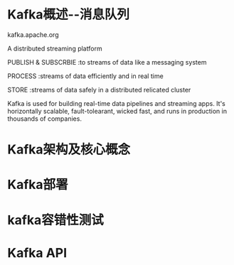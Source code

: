 # Kafka概述--消息队列
kafka.apache.org

A distributed streaming platform

PUBLISH & SUBSCRBIE
:to streams of data like a messaging system

PROCESS
:streams of data efficiently and in real time

STORE
:streams of data safely in a distributed relicated cluster

Kafka is used for building real-time data pipelines and streaming apps. It's horizontally scalable, fault-tolearant, wicked fast, and runs in production in thousands of companies.

# Kafka架构及核心概念



# Kafka部署


# kafka容错性测试


# Kafka API


